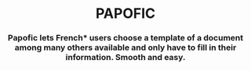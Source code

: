 <div align="center">

# PAPOFIC

### Papofic lets French\* users choose a template of a document among many others available and only have to fill in their information. Smooth and easy.

</div>
